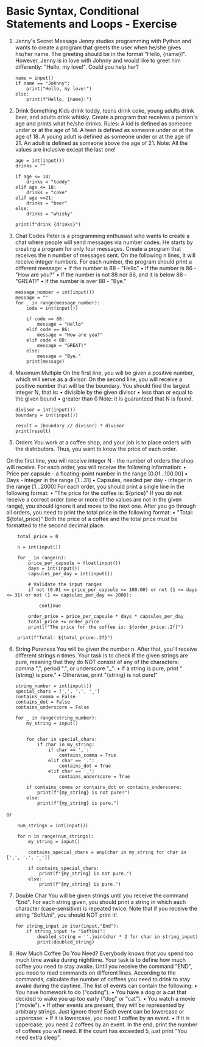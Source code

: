 # Basic Syntax, Conditional Statements and Loops - Exercise
1.	Jenny's Secret Message
Jenny studies programming with Python and wants to create a program that greets the user when he/she gives his/her name.
The greeting should be in the format "Hello, {name}!".
However, Jenny is in love with Johnny and would like to greet him differently: "Hello, my love!". Could you help her?


        name = input()
        if name == "Johnny":
            print("Hello, my love!")
        else:
            print(f"Hello, {name}!")


2.	Drink Something
Kids drink toddy, teens drink coke, young adults drink beer, and adults drink whisky. 
Create a program that receives a person's age and prints what he/she drinks.
Rules:
A kid is defined as someone under or at the age of 14.
A teen is defined as someone under or at the age of 18.
A young adult is defined as someone under or at the age of 21.
An adult is defined as someone above the age of 21.
Note: All the values are inclusive except the last one!


        age = int(input())
        drinks = ""
        
        if age <= 14:
            drinks = "toddy"
        elif age <= 18:
            drinks = "coke"
        elif age <=21:
            drinks = "beer"
        else:
            drinks = "whisky"
        
        print(f"drink {drinks}")


3.	Chat Codes
Peter is a programming enthusiast who wants to create a chat where people will send messages via number codes. 
He starts by creating a program for only four messages. 
Create a program that receives the n number of messages sent. On the following n lines, it will receive integer numbers. 
For each number, the program should print a different message:
•	If the number is 88 - "Hello"
•	If the number is 86 - "How are you?"
•	If the number is not 88 nor 86, and it is below 88 - "GREAT!"
•	If the number is over 88 - "Bye."


        message_number = int(input())
        message = ""
        for _ in range(message_number):
            code = int(input())
        
            if code == 88:
                message = "Hello"
            elif code == 86:
                message = "How are you?"
            elif code < 88:
                message = "GREAT!"
            else:
                message = "Bye."
            print(message)


4.	Maximum Multiple
On the first line, you will be given a positive number, which will serve as a divisor. 
On the second line, you will receive a positive number that will be the boundary. 
You should find the largest integer N, that is:
•	divisible by the given divisor
•	less than or equal to the given bound
•	greater than 0
Note: it is guaranteed that N is found.


        divisor = int(input())
        boundary = int(input())
        
        result = (boundary // divisor) * divisor
        print(result)


5.	Orders
You work at a coffee shop, and your job is to place orders with the distributors. 
Thus, you want to know the price of each order. 

On the first line, you will receive integer N - the number of orders the shop will receive. 
For each order, you will receive the following information:
•	Price per capsule - a floating-point number in the range [0.01…100.00]
•	Days - integer in the range [1…31]
•	Capsules, needed per day - integer in the range [1…2000]
For each order, you should print a single line in the following format:
•	"The price for the coffee is: ${price}"
If you do not receive a correct order (one or more of the values are not in the given range), 
you should ignore it and move to the next one.
After you go through all orders, you need to print the total price in the following format:
•	 "Total: ${total_price}"
Both the price of a coffee and the total price must be formatted to the second decimal place. 


        total_price = 0
        
        n = int(input())
        
        for _ in range(n):
            price_per_capsule = float(input())
            days = int(input())
            capsules_per_day = int(input())
        
            # Validate the input ranges
            if not (0.01 <= price_per_capsule <= 100.00) or not (1 <= days <= 31) or not (1 <= capsules_per_day <= 2000):
        
                continue
        
            order_price = price_per_capsule * days * capsules_per_day
            total_price += order_price
            print(f"The price for the coffee is: ${order_price:.2f}")
    
        print(f"Total: ${total_price:.2f}")


6.	String Pureness
You will be given the number n. After that, you'll receive different strings n times. 
Your task is to check if the given strings are pure, 
meaning that they do NOT consist of any of the characters: comma ",", period ".", or underscore "_":
•	If a string is pure, print "{string} is pure."
•	Otherwise, print "{string} is not pure!"


        string_number = int(input())
        special_chars = [',', '.', '_']
        contains_comma = False
        contains_dot = False
        contains_underscore = False
        
        for _ in range(string_number):
            my_string = input()
        
        
            for char in special_chars:
                if char in my_string:
                    if char == ',':
                        contains_comma = True
                    elif char == '.':
                        contains_dot = True
                    elif char == '_':
                        contains_underscore = True
        
            if contains_comma or contains_dot or contains_underscore:
                print(f"{my_string} is not pure!")
            else:
                print(f"{my_string} is pure.")


 or 


        num_strings = int(input())
        
        for n in range(num_strings):
            my_string = input()
        
            contains_special_chars = any(char in my_string for char in [',', '.', '_'])
        
            if contains_special_chars:
                print(f"{my_string} is not pure.")
            else:
                print(f"{my_string} is pure.")


7.	Double Char
You will be given strings until you receive the command "End". 
For each string given, you should print a string in which each character (case-sensitive) is repeated twice. 
Note that if you receive the string "SoftUni", you should NOT print it!


        for string_input in iter(input,"End"):
            if string_input != "SoftUni":
                doubled_string = ''.join(char * 2 for char in string_input)
                print(doubled_string)


8.	How Much Coffee Do You Need?
Everybody knows that you spend too much time awake during nighttime.
Your task is to define how much coffee you need to stay awake. 
Until you receive the command "END", you need to read commands on different lines. 
According to the commands, calculate the number of coffees you need to drink to stay awake during the daytime.
The list of events can contain the following:
•	You have homework to do ("coding").
•	You have a dog or a cat that decided to wake you up too early ("dog" or "cat").
•	You watch a movie ("movie").
•	If other events are present, they will be represented by arbitrary strings. Just ignore them!
Each event can be lowercase or uppercase:
•	If it is lowercase, you need 1 coffee by an event.
•	If it is uppercase, you need 2 coffees by an event.
In the end, print the number of coffees you will need. If the count has exceeded 5, just print "You need extra sleep".


